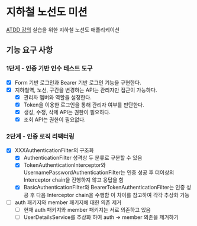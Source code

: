 # 지하철 노선도 미션
[ATDD 강의](https://edu.nextstep.camp/c/R89PYi5H) 실습을 위한 지하철 노선도 애플리케이션

## 기능 요구 사항
### 1단계 - 인증 기반 인수 테스트 도구
- [X] Form 기반 로그인과 Bearer 기반 로그인 기능을 구현한다.
- [X] 지하철역, 노선, 구간을 변경하는 API는 관리자만 접근이 가능하다.
  - [X] 관리자 멤버와 역할을 설정한다.
  - [X] Token을 이용한 로그인을 통해 관리자 여부를 판단한다.
  - [X] 생성, 수정, 삭제 API는 권한이 필요하다.
  - [X] 조회 API는 권한이 필요없다.

### 2단계 - 인증 로직 리팩터링
- [X] XXXAuthenticationFilter의 구조화 
  - [X] AuthenticationFilter 성격상 두 분류로 구분할 수 있음
  - [X] TokenAuthenticationInterceptor와 UsernamePasswordAuthenticationFilter는 인증 성공 후 더이상의 Interceptor chain을 진행하지 않고 응답을 함
  - [X] BasicAuthenticationFilter와 BearerTokenAuthenticationFilter는 인증 성공 후 다음 Interceptor chain을 수행함
  이 차이를 참고하여 각각 추상화 가능
- [ ] auth 패키지와 member 패키지에 대한 의존 제거
  - [ ] 현재 auth 패키지와 member 패키지는 서로 의존하고 있음
  - [ ] UserDetailsService를 추상화 하여 auth -> member 의존을 제거하기